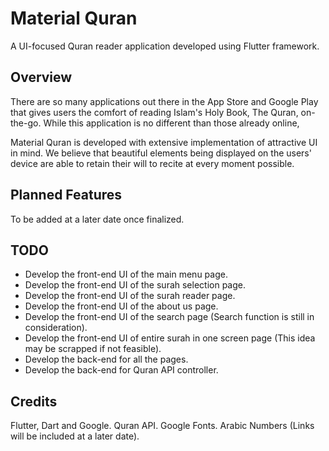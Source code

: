 # Material Quran

A UI-focused Quran reader application developed using Flutter framework.

## Overview

There are so many applications out there in the App Store and Google Play
that gives users the comfort of reading Islam's Holy Book, The Quran,
on-the-go. While this application is no different than those already online,

Material Quran is developed with extensive implementation of attractive UI
in mind. We believe that beautiful elements being displayed on the users'
device are able to retain their will to recite at every moment possible.

## Planned Features

To be added at a later date once finalized.

## TODO

- Develop the front-end UI of the main menu page.
- Develop the front-end UI of the surah selection page.
- Develop the front-end UI of the surah reader page.
- Develop the front-end UI of the about us page.
- Develop the front-end UI of the search page (Search function is still in consideration).
- Develop the front-end UI of entire surah in one screen page (This idea may be scrapped if not feasible).
- Develop the back-end for all the pages.
- Develop the back-end for Quran API controller.

## Credits

Flutter, Dart and Google.
Quran API.
Google Fonts.
Arabic Numbers
(Links will be included at a later date).
